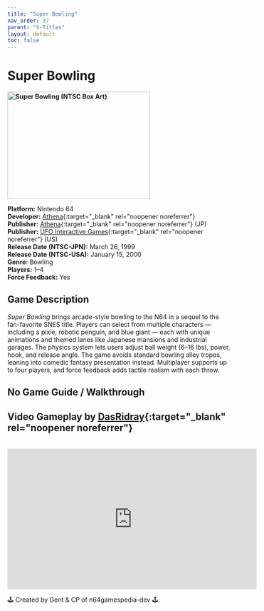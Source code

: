 ```yaml
---
title: "Super Bowling"
nav_order: 37
parent: "S-Titles"
layout: default
toc: false
---
```


# Super Bowling

<b>
<img src="https://images.launchbox-app.com/64315846-a0d1-4688-96ec-ffe40c8f4b61.png" alt="Super Bowling (NTSC Box Art)" width="320" height="240" />
</b>

**Platform:** Nintendo 64  
**Developer:** [Athena](https://en.wikipedia.org/wiki/Athena_(game_developer)){:target="_blank" rel="noopener noreferrer"}  
**Publisher:** [Athena](https://en.wikipedia.org/wiki/Athena_(game_developer)){:target="_blank" rel="noopener noreferrer"} (JP)  
**Publisher:** [UFO Interactive Games](https://en.wikipedia.org/wiki/UFO_Interactive_Games){:target="_blank" rel="noopener noreferrer"} (US)  
**Release Date (NTSC-JPN):** March 26, 1999  
**Release Date (NTSC-USA):** January 15, 2000  
**Genre:** Bowling  
**Players:** 1–4  
**Force Feedback:** Yes  

## Game Description  
*Super Bowling* brings arcade-style bowling to the N64 in a sequel to the fan-favorite SNES title. Players can select from multiple characters — including a pixie, robotic penguin, and blue giant — each with unique animations and themed lanes like Japanese mansions and industrial garages. The physics system lets users adjust ball weight (6–16 lbs), power, hook, and release angle. The game avoids standard bowling alley tropes, leaning into comedic fantasy presentation instead. Multiplayer supports up to four players, and force feedback adds tactile realism with each throw.

## No Game Guide / Walkthrough

## Video Gameplay by [DasRidray](https://www.youtube.com/@DasRidray){:target="_blank" rel="noopener noreferrer"}  
<br />  
<iframe width="560" height="315" src="https://www.youtube.com/embed/CoJmOMPVNHY" title="Super Bowling Gameplay – N64" frameborder="0" allowfullscreen></iframe>

🕹️ Created by Gent & CP of n64gamespedia-dev 🕹️

<!-- Vault Format: n64gamespedia-dev -->
<!-- Protocol Source: _vault-specs/format-protocol.md -->
